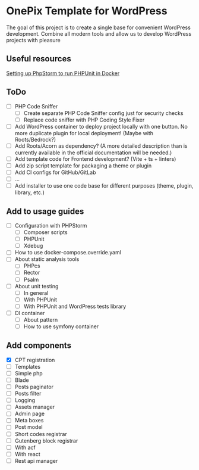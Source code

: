 # OnePix Template for WordPress

The goal of this project is to create a single base for convenient WordPress development. Combine all modern tools and allow us to develop WordPress projects with pleasure

## Useful resources

[Setting up PhpStorm to run PHPUnit in Docker](https://amandoabreu.com/wrote/setting-up-phpstorm-to-run-phpunit-tests-inside-an-already-running-docker-container/)

## ToDo

- [ ] PHP Code Sniffer
    - [ ] Create separate PHP Code Sniffer config just for security checks
    - [ ] Replace code sniffer with PHP Coding Style Fixer
- [ ] Add WordPress container to deploy project locally with one button. No more duplicate plugin for local deployment! (Maybe with Roots/Bedrock?)
- [ ] Add Roots/Acorn as dependency? (A more detailed description than is currently available in the official documentation will be needed.)
- [ ] Add template code for Frontend development? (Vite + ts + linters)
- [ ] Add zip script template for packaging a theme or plugin
- [ ] Add CI configs for GitHub/GitLab
- [ ] ...
- [ ] Add installer to use one code base for different purposes (theme, plugin, library, etc.)

## Add to usage guides

- [ ] Configuration with PHPStorm
    - [ ] Composer scripts
    - [ ] PHPUnit
    - [ ] Xdebug
- [ ] How to use docker-compose.override.yaml
- [ ] About static analysis tools
    - [ ] PHPcs
    - [ ] Rector
    - [ ] Psalm
- [ ] About unit testing
    - [ ] In general
    - [ ] With PHPUnit
    - [ ] With PHPUnit and WordPress tests library
- [ ] DI container
    - [ ] About pattern
    - [ ] How to use symfony container

## Add components

- [x] CPT registration
- [ ] Templates
- [ ] Simple php
- [ ] Blade
- [ ] Posts paginator
- [ ] Posts filter
- [ ] Logging
- [ ] Assets manager
- [ ] Admin page
- [ ] Meta boxes
- [ ] Post model
- [ ] Short codes registrar
- [ ] Gutenberg block registrar
- [ ] With acf
- [ ] With react
- [ ] Rest api manager